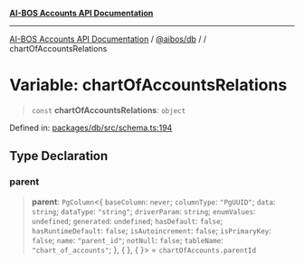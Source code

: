 [**AI-BOS Accounts API Documentation**](../../../README.md)

***

[AI-BOS Accounts API Documentation](../../../README.md) / [@aibos/db](../README.md) / [](../README.md) / chartOfAccountsRelations

# Variable: chartOfAccountsRelations

> `const` **chartOfAccountsRelations**: `object`

Defined in: [packages/db/src/schema.ts:194](https://github.com/pohlai88/accounts/blob/48103fb36d28b2b9bfb33472b6de2f719773cde9/packages/db/src/schema.ts#L194)

## Type Declaration

### parent

> **parent**: `PgColumn`\<\{ `baseColumn`: `never`; `columnType`: `"PgUUID"`; `data`: `string`; `dataType`: `"string"`; `driverParam`: `string`; `enumValues`: `undefined`; `generated`: `undefined`; `hasDefault`: `false`; `hasRuntimeDefault`: `false`; `isAutoincrement`: `false`; `isPrimaryKey`: `false`; `name`: `"parent_id"`; `notNull`: `false`; `tableName`: `"chart_of_accounts"`; \}, \{ \}, \{ \}\> = `chartOfAccounts.parentId`
